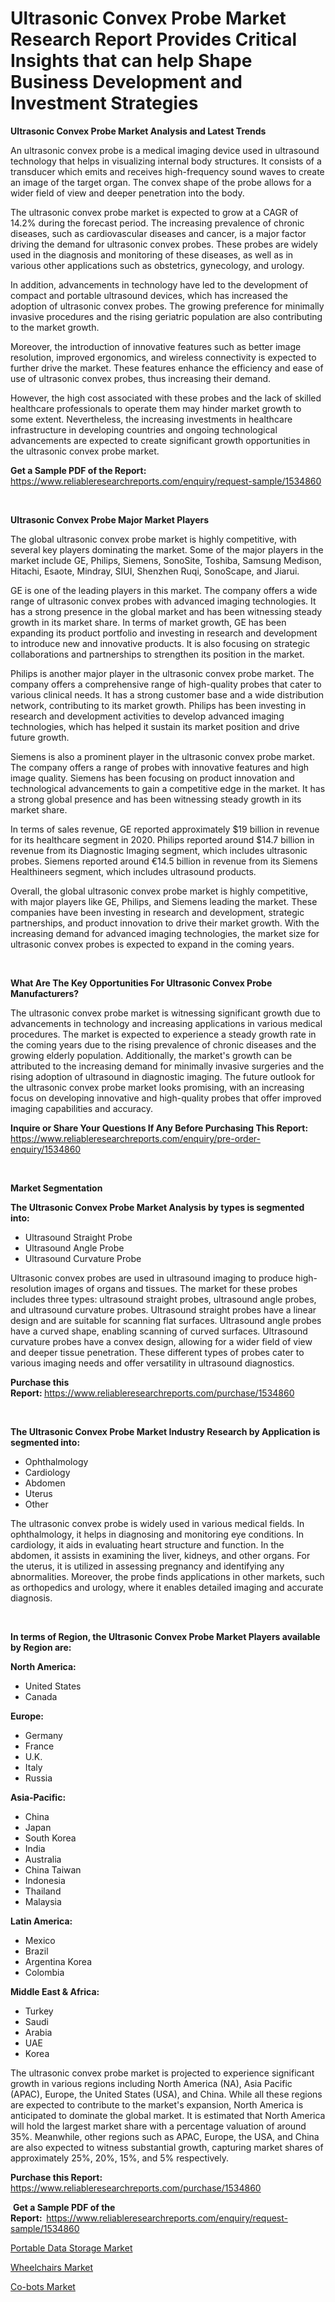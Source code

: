 <p><h1>Ultrasonic Convex Probe Market Research Report Provides Critical Insights that can help Shape Business Development and Investment Strategies</h1></p><p><strong>Ultrasonic Convex Probe Market Analysis and Latest Trends</strong></p>
<p><p>An ultrasonic convex probe is a medical imaging device used in ultrasound technology that helps in visualizing internal body structures. It consists of a transducer which emits and receives high-frequency sound waves to create an image of the target organ. The convex shape of the probe allows for a wider field of view and deeper penetration into the body.</p><p>The ultrasonic convex probe market is expected to grow at a CAGR of 14.2% during the forecast period. The increasing prevalence of chronic diseases, such as cardiovascular diseases and cancer, is a major factor driving the demand for ultrasonic convex probes. These probes are widely used in the diagnosis and monitoring of these diseases, as well as in various other applications such as obstetrics, gynecology, and urology.</p><p>In addition, advancements in technology have led to the development of compact and portable ultrasound devices, which has increased the adoption of ultrasonic convex probes. The growing preference for minimally invasive procedures and the rising geriatric population are also contributing to the market growth.</p><p>Moreover, the introduction of innovative features such as better image resolution, improved ergonomics, and wireless connectivity is expected to further drive the market. These features enhance the efficiency and ease of use of ultrasonic convex probes, thus increasing their demand.</p><p>However, the high cost associated with these probes and the lack of skilled healthcare professionals to operate them may hinder market growth to some extent. Nevertheless, the increasing investments in healthcare infrastructure in developing countries and ongoing technological advancements are expected to create significant growth opportunities in the ultrasonic convex probe market.</p></p>
<p><strong>Get a Sample PDF of the Report:&nbsp;</strong> <a href="https://www.reliableresearchreports.com/enquiry/request-sample/1534860">https://www.reliableresearchreports.com/enquiry/request-sample/1534860</a></p>
<p>&nbsp;</p>
<p><strong>Ultrasonic Convex Probe Major Market Players</strong></p>
<p><p>The global ultrasonic convex probe market is highly competitive, with several key players dominating the market. Some of the major players in the market include GE, Philips, Siemens, SonoSite, Toshiba, Samsung Medison, Hitachi, Esaote, Mindray, SIUI, Shenzhen Ruqi, SonoScape, and Jiarui.</p><p>GE is one of the leading players in this market. The company offers a wide range of ultrasonic convex probes with advanced imaging technologies. It has a strong presence in the global market and has been witnessing steady growth in its market share. In terms of market growth, GE has been expanding its product portfolio and investing in research and development to introduce new and innovative products. It is also focusing on strategic collaborations and partnerships to strengthen its position in the market.</p><p>Philips is another major player in the ultrasonic convex probe market. The company offers a comprehensive range of high-quality probes that cater to various clinical needs. It has a strong customer base and a wide distribution network, contributing to its market growth. Philips has been investing in research and development activities to develop advanced imaging technologies, which has helped it sustain its market position and drive future growth.</p><p>Siemens is also a prominent player in the ultrasonic convex probe market. The company offers a range of probes with innovative features and high image quality. Siemens has been focusing on product innovation and technological advancements to gain a competitive edge in the market. It has a strong global presence and has been witnessing steady growth in its market share.</p><p>In terms of sales revenue, GE reported approximately $19 billion in revenue for its healthcare segment in 2020. Philips reported around $14.7 billion in revenue from its Diagnostic Imaging segment, which includes ultrasonic probes. Siemens reported around €14.5 billion in revenue from its Siemens Healthineers segment, which includes ultrasound products.</p><p>Overall, the global ultrasonic convex probe market is highly competitive, with major players like GE, Philips, and Siemens leading the market. These companies have been investing in research and development, strategic partnerships, and product innovation to drive their market growth. With the increasing demand for advanced imaging technologies, the market size for ultrasonic convex probes is expected to expand in the coming years.</p></p>
<p>&nbsp;</p>
<p><strong>What Are The Key Opportunities For Ultrasonic Convex Probe Manufacturers?</strong></p>
<p><p>The ultrasonic convex probe market is witnessing significant growth due to advancements in technology and increasing applications in various medical procedures. The market is expected to experience a steady growth rate in the coming years due to the rising prevalence of chronic diseases and the growing elderly population. Additionally, the market's growth can be attributed to the increasing demand for minimally invasive surgeries and the rising adoption of ultrasound in diagnostic imaging. The future outlook for the ultrasonic convex probe market looks promising, with an increasing focus on developing innovative and high-quality probes that offer improved imaging capabilities and accuracy.</p></p>
<p><strong>Inquire or Share Your Questions If Any Before Purchasing This Report:</strong> <a href="https://www.reliableresearchreports.com/enquiry/pre-order-enquiry/1534860">https://www.reliableresearchreports.com/enquiry/pre-order-enquiry/1534860</a></p>
<p>&nbsp;</p>
<p><strong>Market Segmentation</strong></p>
<p><strong>The Ultrasonic Convex Probe Market Analysis by types is segmented into:</strong></p>
<p><ul><li>Ultrasound Straight Probe</li><li>Ultrasound Angle Probe</li><li>Ultrasound Curvature Probe</li></ul></p>
<p><p>Ultrasonic convex probes are used in ultrasound imaging to produce high-resolution images of organs and tissues. The market for these probes includes three types: ultrasound straight probes, ultrasound angle probes, and ultrasound curvature probes. Ultrasound straight probes have a linear design and are suitable for scanning flat surfaces. Ultrasound angle probes have a curved shape, enabling scanning of curved surfaces. Ultrasound curvature probes have a convex design, allowing for a wider field of view and deeper tissue penetration. These different types of probes cater to various imaging needs and offer versatility in ultrasound diagnostics.</p></p>
<p><strong>Purchase this Report:&nbsp;</strong><a href="https://www.reliableresearchreports.com/purchase/1534860">https://www.reliableresearchreports.com/purchase/1534860</a></p>
<p>&nbsp;</p>
<p><strong>The Ultrasonic Convex Probe Market Industry Research by Application is segmented into:</strong></p>
<p><ul><li>Ophthalmology</li><li>Cardiology</li><li>Abdomen</li><li>Uterus</li><li>Other</li></ul></p>
<p><p>The ultrasonic convex probe is widely used in various medical fields. In ophthalmology, it helps in diagnosing and monitoring eye conditions. In cardiology, it aids in evaluating heart structure and function. In the abdomen, it assists in examining the liver, kidneys, and other organs. For the uterus, it is utilized in assessing pregnancy and identifying any abnormalities. Moreover, the probe finds applications in other markets, such as orthopedics and urology, where it enables detailed imaging and accurate diagnosis.</p></p>
<p>&nbsp;</p>
<p><strong>In terms of Region, the Ultrasonic Convex Probe Market Players available by Region are:</strong></p>
<p>
    <p> <strong> North America: </strong>
        <ul>
            <li>United States</li>
            <li>Canada</li>
        </ul>
        </p> 
    <p> <strong> Europe: </strong>
        <ul>
            <li>Germany</li>
            <li>France</li>
            <li>U.K.</li>
            <li>Italy</li>
            <li>Russia</li>
        </ul>
        </p> 
    <p> <strong> Asia-Pacific: </strong>
        <ul>
            <li>China</li>
            <li>Japan</li>
            <li>South Korea</li>
            <li>India</li>
            <li>Australia</li>
            <li>China Taiwan</li>
            <li>Indonesia</li>
            <li>Thailand</li>
            <li>Malaysia</li>
        </ul>
        </p> 
    <p> <strong> Latin America: </strong>
        <ul>
            <li>Mexico</li>
            <li>Brazil</li>
            <li>Argentina Korea</li>
            <li>Colombia</li>
        </ul>
        </p> 
    <p> <strong> Middle East & Africa: </strong>
        <ul>
            <li>Turkey</li>
            <li>Saudi</li>
            <li>Arabia</li>
            <li>UAE</li>
            <li>Korea</li>
        </ul>
    </p>
    </p>
<p><p>The ultrasonic convex probe market is projected to experience significant growth in various regions including North America (NA), Asia Pacific (APAC), Europe, the United States (USA), and China. While all these regions are expected to contribute to the market's expansion, North America is anticipated to dominate the global market. It is estimated that North America will hold the largest market share with a percentage valuation of around 35%. Meanwhile, other regions such as APAC, Europe, the USA, and China are also expected to witness substantial growth, capturing market shares of approximately 25%, 20%, 15%, and 5% respectively.</p></p>
<p><strong>Purchase this Report: </strong><a href="https://www.reliableresearchreports.com/purchase/1534860">https://www.reliableresearchreports.com/purchase/1534860</a></p>
<p>&nbsp;<strong>Get a Sample PDF of the Report:&nbsp;&nbsp;</strong><a href="https://www.reliableresearchreports.com/enquiry/request-sample/1534860">https://www.reliableresearchreports.com/enquiry/request-sample/1534860</a></p>
<p><strong></strong></p>
<p><p><a href="https://www.linkedin.com/pulse/portable-data-storage-market-growth-trends-covid-19-impact-5hw6e?trackingId=1WDUNt2yTR6waaHj4RK%2BsA%3D%3D">Portable Data Storage Market</a></p><p><a href="https://www.linkedin.com/pulse/wheelchairs-market-insights-players-forecast-till-2031-bay-market-qv64e?trackingId=yhUN8XpHTwCabyNJU3uysg%3D%3D">Wheelchairs Market</a></p><p><a href="https://www.linkedin.com/pulse/co-bots-market-size-growth-outlook-from-2024-2031-projecting-nflae?trackingId=quAzSHQIQKqCcu5xy1oSDw%3D%3D">Co-bots Market</a></p></p>